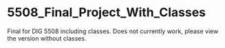 # 5508_Final_Project_With_Classes
Final for DIG 5508 including classes. Does not currently work, please view the version without classes.
